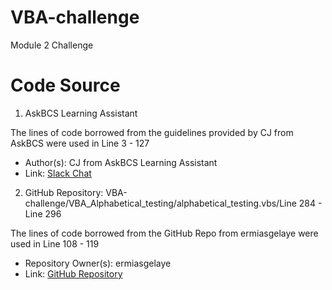 # VBA-challenge
Module 2 Challenge

# Code Source
1. AskBCS Learning Assistant

The lines of code borrowed from the guidelines provided by CJ from AskBCS were used in Line 3 - 127
   - Author(s): CJ from AskBCS Learning Assistant
   - Link: [Slack Chat](https://ucbvirtdatapt-oqy5378.slack.com/archives/C068Q5A20L9/p1701499701878159)
  
2. GitHub Repository: VBA-challenge/VBA_Alphabetical_testing/alphabetical_testing.vbs/Line 284 - Line 296

The lines of code borrowed from the GitHub Repo from ermiasgelaye were used in Line 108 - 119
   - Repository Owner(s): ermiasgelaye
   - Link: [GitHub Repository](https://github.com/ermiasgelaye/VBA-challenge/blob/master/VBA_Alphabetical_testing/alphabetical_testing.vbs)  
